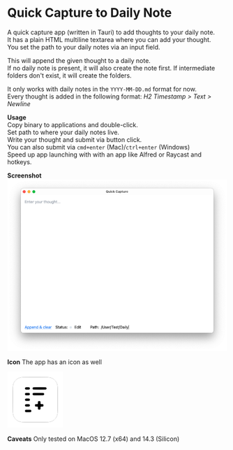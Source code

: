 # Quick Capture to Daily Note

A quick capture app (written in Tauri) to add thoughts to your daily note.  
It has a plain HTML multiline textarea where you can add your thought.  
You set the path to your daily notes via an input field.

This will append the given thought to a daily note.  
If no daily note is present, it will also create the note first.
If intermediate folders don't exist, it will create the folders.

It only works with daily notes in the `YYYY-MM-DD.md` format for now.  
Every thought is added in the following format: _H2 Timestamp > Text > Newline_

**Usage**  
Copy binary to applications and double-click.  
Set path to where your daily notes live.  
Write your thought and submit via button click.  
You can also submit via `cmd+enter` (Mac)/`ctrl+enter` (Windows)  
Speed up app launching with with an app like Alfred or Raycast and hotkeys.

**Screenshot**  
![Quick capture to daily note](screenshot.png)

**Icon**
The app has an icon as well

![App icon quick capture](src-tauri/icons/128x128.png)

**Caveats**
Only tested on MacOS 12.7 (x64) and 14.3 (Silicon)
